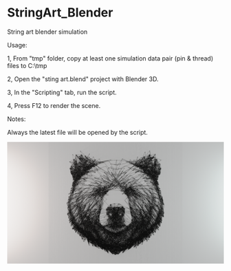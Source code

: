 # StringArt_Blender

String art blender simulation

Usage:

1, From "tmp" folder, copy at least one simulation data pair (pin & thread) files to C:\tmp

2, Open the "sting art.blend" project with Blender 3D.

3, In the "Scripting" tab, run the script.

4, Press F12 to render the scene.

Notes:

Always the latest file will be opened by the script.

![Bear head](https://raw.githubusercontent.com/bonafid3/StringArt_Blender/main/Bear%20head.png)

